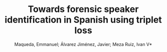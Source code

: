 ---
paperId: 45
author: Maqueda, Emmanuel; Álvarez Jiménez, Javier; Meza Ruiz, Ivan V*
title: Towards forensic speaker identification in Spanish using triplet loss
pdf: Maqueda_short_45.pdf
poster: Maqueda_short_45.png
alt: --
type: Poster
topic: Deep Learning
link: --
conference: neurips
year: 2020
tags: neurips-2020
---